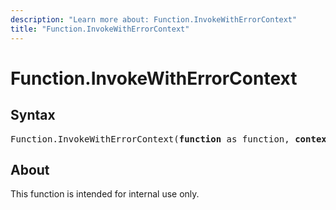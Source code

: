 ```yaml
---
description: "Learn more about: Function.InvokeWithErrorContext"
title: "Function.InvokeWithErrorContext"
---
```

# Function.InvokeWithErrorContext

## Syntax

<pre>
Function.InvokeWithErrorContext(<b>function</b> as function, <b>context</b> as text) as any
</pre>

## About

This function is intended for internal use only.

